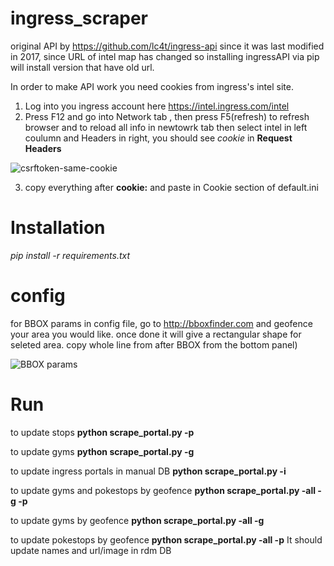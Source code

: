 # ingress_scraper

original API by https://github.com/lc4t/ingress-api
since it was last modified in 2017, since URL of intel map has changed so installing ingressAPI via pip will install version that have old url. 


In order to make API work you need cookies from ingress's intel site. 
1. Log into you ingress account here https://intel.ingress.com/intel
2. Press F12 and go into Network tab , then press F5(refresh) to refresh browser and to reload all info in newtowrk tab then select intel in left coulumn and Headers in right, you should see *cookie* in **Request Headers**


![csrftoken-same-cookie](https://i.imgur.com/hyJ0ftT.jpg)




3. copy everything after **cookie:** and paste in Cookie section of default.ini


# Installation 
*pip install -r requirements.txt*

# config
for BBOX params in config file, go to http://bboxfinder.com and geofence your area you would like. once done it will give a rectangular shape for seleted area. copy whole line from after BBOX from the bottom panel)


![BBOX params](https://i.imgur.com/QKROPSU.jpg)

# Run
to update stops
**python scrape_portal.py -p**

to update gyms
**python scrape_portal.py -g**

to update ingress portals in manual DB
**python scrape_portal.py -i**

to update gyms and pokestops by geofence
**python scrape_portal.py -all -g -p**

to update gyms by geofence
**python scrape_portal.py -all -g**

to update pokestops by geofence
**python scrape_portal.py -all -p**
It should update names and url/image in rdm DB
